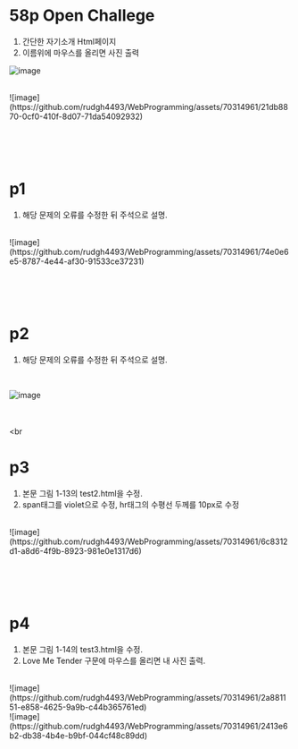 # 58p Open Challege

1. 간단한 자기소개 Html페이지
2. 이름위에 마우스를 올리면 사진 출력

![image](https://github.com/rudgh4493/WebProgramming/assets/70314961/bbf8de7b-9fe1-43c9-8138-9246a5ab624e)

<br>
![image](https://github.com/rudgh4493/WebProgramming/assets/70314961/21db8870-0cf0-410f-8d07-71da54092932)

<br><br><br>

# p1

1. 해당 문제의 오류를 수정한 뒤 주석으로 설명.
   
<br>
![image](https://github.com/rudgh4493/WebProgramming/assets/70314961/74e0e6e5-8787-4e44-af30-91533ce37231)

<br><br><br>
# p2

1. 해당 문제의 오류를 수정한 뒤 주석으로 설명.
<br>
   
![image](https://github.com/rudgh4493/>WebProgramming/assets/70314961/481f381f-bfc3-4f88-91da-469a12ab1e4d)

<br><br><br



# p3

1. 본문 그림 1-13의 test2.html을 수정.
2. span태그를 violet으로 수정, hr태그의 수평선 두께를 10px로 수정
   
<br>
![image](https://github.com/rudgh4493/WebProgramming/assets/70314961/6c8312d1-a8d6-4f9b-8923-981e0e1317d6)

<br><br><br>



# p4

1. 본문 그림 1-14의 test3.html을 수정.
2. Love Me Tender 구문에 마우스를 올리면 내 사진 출력.
   
<br>
![image](https://github.com/rudgh4493/WebProgramming/assets/70314961/2a881151-e858-4625-9a9b-c44b365761ed)

<br>
![image](https://github.com/rudgh4493/WebProgramming/assets/70314961/2413e6b2-db38-4b4e-b9bf-044cf48c89dd)

